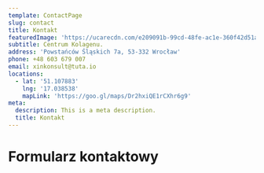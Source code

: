 ```yaml
---
template: ContactPage
slug: contact
title: Kontakt
featuredImage: 'https://ucarecdn.com/e209091b-99cd-48fe-ac1e-360f42d51ad8'
subtitle: Centrum Kolagenu.
address: 'Powstańców Śląskich 7a, 53-332 Wrocław'
phone: +48 603 679 007
email: xinkonsult@tuta.io
locations:
  - lat: '51.107883'
    lng: '17.038538'
    mapLink: 'https://goo.gl/maps/Dr2hxiQE1rCXhr6g9'
meta:
  description: This is a meta description.
  title: Kontakt
---
```


# Formularz kontaktowy

